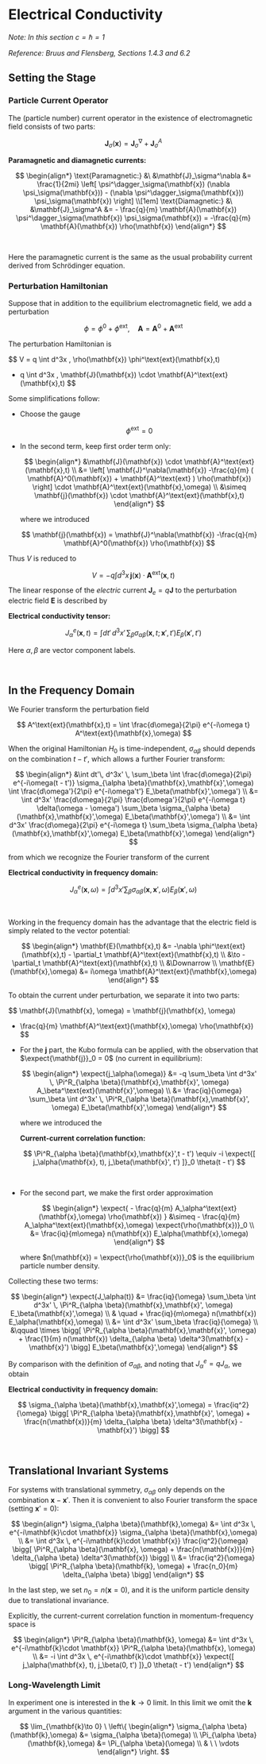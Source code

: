 # Electrical Conductivity

*Note: In this section $c = \hbar = 1$*

*Reference: Bruus and Flensberg, Sections 1.4.3 and 6.2*

## Setting the Stage

### Particle Current Operator

The (particle number) current operator in the existence of electromagnetic field consists of two parts:

$$
\mathbf{J}_\sigma(\mathbf{x})
= \mathbf{J}_\sigma^\nabla + \mathbf{J}_\sigma^A
$$

<div class="result">

**Paramagnetic and diamagnetic currents:**

$$
\begin{align*}
    \text{Paramagnetic:} &\ &\mathbf{J}_\sigma^\nabla
    &= \frac{1}{2mi} \left[
        \psi^\dagger_\sigma(\mathbf{x})
        (\nabla \psi_\sigma(\mathbf{x}))
        - (\nabla \psi^\dagger_\sigma(\mathbf{x}))
        \psi_\sigma(\mathbf{x})
    \right]
    \\[1em]
    \text{Diamagnetic:} &\ &\mathbf{J}_\sigma^A
    &= - \frac{q}{m} \mathbf{A}(\mathbf{x}) 
    \psi^\dagger_\sigma(\mathbf{x}) \psi_\sigma(\mathbf{x})
    = -\frac{q}{m} \mathbf{A}(\mathbf{x}) \rho(\mathbf{x})
\end{align*}
$$

</div><br>

Here the paramagnetic current is the same as the usual probability current derived from Schrödinger equation.

### Perturbation Hamiltonian

Suppose that in addition to the equilibrium electromagnetic field, we add a perturbation

$$
\phi = \phi^0 + \phi^\text{ext}, \quad
\mathbf{A} = \mathbf{A}^0 + \mathbf{A}^\text{ext}
$$

The perturbation Hamiltonian is

$$
V = q \int d^3x \, \rho(\mathbf{x}) 
\phi^\text{ext}(\mathbf{x},t)
- q \int d^3x \,
\mathbf{J}(\mathbf{x}) \cdot \mathbf{A}^\text{ext}(\mathbf{x},t)
$$

Some simplifications follow: 

- Choose the gauge 

    $$\phi^\text{ext} = 0$$

- In the second term, keep first order term only:
    
    $$
    \begin{align*}
        &\mathbf{J}(\mathbf{x}) \cdot \mathbf{A}^\text{ext}(\mathbf{x},t)
        \\
        &= \left[
        \mathbf{J}^\nabla(\mathbf{x})
        -\frac{q}{m} (
            \mathbf{A}^0(\mathbf{x}) 
            + \mathbf{A}^\text{ext}
        )  \rho(\mathbf{x})
    \right] \cdot \mathbf{A}^\text{ext}(\mathbf{x},\omega)
    \\
    &\simeq \mathbf{j}(\mathbf{x}) 
    \cdot \mathbf{A}^\text{ext}(\mathbf{x},t)
    \end{align*}
    $$

    where we introduced

    $$
    \mathbf{j}(\mathbf{x}) 
    = \mathbf{J}^\nabla(\mathbf{x})
    -\frac{q}{m} \mathbf{A}^0(\mathbf{x}) 
    \rho(\mathbf{x})
    $$

Thus $V$ is reduced to

$$
V = - q \int d^3x \,
\mathbf{j}(\mathbf{x}) \cdot \mathbf{A}^\text{ext}(\mathbf{x},t)
$$

The linear response of the *electric* current $\mathbf{J}_e = q \mathbf{J}$ to the perturbation electric field $\mathbf{E}$ is described by

<div class="result">

**Electrical conductivity tensor:**

$$
J^e_\alpha(\mathbf{x},t)
= \int dt'\, d^3x' \, \sum_\beta 
\sigma_{\alpha \beta}(\mathbf{x},t; \mathbf{x}',t')
E_\beta(\mathbf{x}',t')
$$

Here $\alpha,\beta$ are vector component labels. 

</div><br>

## In the Frequency Domain

We Fourier transform the perturbation field

$$
A^\text{ext}(\mathbf{x},t) 
= \int \frac{d\omega}{2\pi} e^{-i\omega t}
A^\text{ext}(\mathbf{x},\omega)
$$

When the original Hamiltonian $H_0$ is time-independent, $\sigma_{\alpha \beta}$ should depends on the combination $t - t'$, which allows a further Fourier transform:

$$
\begin{align*}
    &\int dt'\, d^3x' \, \sum_\beta 
    \int \frac{d\omega}{2\pi} e^{-i\omega(t - t')}
    \sigma_{\alpha \beta}(\mathbf{x},\mathbf{x}',\omega)
    \int \frac{d\omega'}{2\pi} e^{-i\omega't'} 
    E_\beta(\mathbf{x}',\omega')
    \\
    &= \int d^3x' \frac{d\omega}{2\pi}
    \frac{d\omega'}{2\pi} e^{-i\omega t}
    \delta(\omega - \omega') \sum_\beta 
    \sigma_{\alpha \beta}(\mathbf{x},\mathbf{x}',\omega)
    E_\beta(\mathbf{x}',\omega')
    \\
    &= \int d^3x' \frac{d\omega}{2\pi}
    e^{-i\omega t} \sum_\beta 
    \sigma_{\alpha \beta}(\mathbf{x},\mathbf{x}',\omega)
    E_\beta(\mathbf{x}',\omega)
\end{align*}
$$

from which we recognize the Fourier transform of the current

<div class="result">

**Electrical conductivity in frequency domain:**

$$
J^e_\alpha(\mathbf{x},\omega) 
= \int d^3x' \sum_\beta 
\sigma_{\alpha \beta}(\mathbf{x},\mathbf{x}',\omega)
E_\beta(\mathbf{x}',\omega)
$$

</div><br>


Working in the frequency domain has the advantage that the electric field is simply related to the vector potential:

$$
\begin{align*}
    \mathbf{E}(\mathbf{x},t) 
    &= -\nabla \phi^\text{ext}(\mathbf{x},t) 
    - \partial_t \mathbf{A}^\text{ext}(\mathbf{x},t)
    \\
    &\to - \partial_t \mathbf{A}^\text{ext}(\mathbf{x},t)
    \\ &\Downarrow \\
    \mathbf{E}(\mathbf{x},\omega) 
    &= i\omega \mathbf{A}^\text{ext}(\mathbf{x},\omega) 
\end{align*}
$$

To obtain the current under perturbation, we separate it into two parts:

$$
\mathbf{J}(\mathbf{x}, \omega)
= \mathbf{j}(\mathbf{x}, \omega)
- \frac{q}{m} \mathbf{A}^\text{ext}(\mathbf{x},\omega)
\rho(\mathbf{x})
$$

- For the $\mathbf{j}$ part, the Kubo formula can be applied, with the observation that $\expect{\mathbf{j}}_0 = 0$ (no current in equilibrium): 

    $$
    \begin{align*}
        \expect{j_\alpha(\omega)} 
        &= -q \sum_\beta \int d^3x' \,
        \Pi^R_{\alpha \beta}(\mathbf{x},\mathbf{x}', \omega)
        A_\beta^\text{ext}(\mathbf{x}',\omega)
        \\
        &= \frac{iq}{\omega} \sum_\beta \int d^3x' \,
        \Pi^R_{\alpha \beta}(\mathbf{x},\mathbf{x}', \omega)
        E_\beta(\mathbf{x}',\omega)
    \end{align*}
    $$

    where we introduced the 

    <div class="result">
    
    **Current-current correlation function:**

    $$
    \Pi^R_{\alpha \beta}(\mathbf{x},\mathbf{x}',t - t')
    \equiv -i \expect{[
        j_\alpha(\mathbf{x}, t), 
        j_\beta(\mathbf{x}', t')
    ]}_0 \theta(t - t')
    $$

    </div><br>

- For the second part, we make the first order approximation

    $$
    \begin{align*}
        \expect{
            - \frac{q}{m} A_\alpha^\text{ext}(\mathbf{x},\omega)
            \rho(\mathbf{x})
        } &\simeq - \frac{q}{m} 
        A_\alpha^\text{ext}(\mathbf{x},\omega)
        \expect{\rho(\mathbf{x})}_0
        \\
        &= \frac{iq}{m\omega} n(\mathbf{x})
        E_\alpha(\mathbf{x},\omega)
    \end{align*}
    $$

    where $n(\mathbf{x}) = \expect{\rho(\mathbf{x})}_0$ is the equilibrium particle number density.

Collecting these two terms:

$$
\begin{align*}
    \expect{J_\alpha(t)} 
    &= \frac{iq}{\omega} \sum_\beta \int d^3x' \,
    \Pi^R_{\alpha \beta}(\mathbf{x},\mathbf{x}', \omega)
    E_\beta(\mathbf{x}',\omega) 
    \\ & \quad
    + \frac{iq}{m\omega} n(\mathbf{x})
    E_\alpha(\mathbf{x},\omega)
    \\
    &= \int d^3x' \sum_\beta \frac{iq}{\omega} 
    \\ &\qquad \times \bigg[
        \Pi^R_{\alpha \beta}(\mathbf{x},\mathbf{x}', \omega)
        + \frac{1}{m} n(\mathbf{x}) \delta_{\alpha \beta}
        \delta^3(\mathbf{x} - \mathbf{x}')
    \bigg] E_\beta(\mathbf{x}',\omega) 
\end{align*}
$$

By comparison with the definition of $\sigma_{\alpha \beta}$, and noting that $J^e_\alpha = q J_\alpha$, we obtain

<div class="result">

**Electrical conductivity in frequency domain:**

$$
\sigma_{\alpha \beta}(\mathbf{x},\mathbf{x}',\omega)
= \frac{iq^2}{\omega} \bigg[
    \Pi^R_{\alpha \beta}(\mathbf{x},\mathbf{x}', \omega)
    + \frac{n(\mathbf{x})}{m} \delta_{\alpha \beta}
    \delta^3(\mathbf{x} - \mathbf{x}')
\bigg]
$$

</div><br>

## Translational Invariant Systems

For systems with translational symmetry, $\sigma_{\alpha \beta}$ only depends on the combination $\mathbf{x} - \mathbf{x}'$. Then it is convenient to also Fourier transform the space (setting $\mathbf{x}' = 0$):

$$
\begin{align*}
    \sigma_{\alpha \beta}(\mathbf{k},\omega)
    &= \int d^3x \, 
    e^{-i\mathbf{k}\cdot \mathbf{x}}
    \sigma_{\alpha \beta}(\mathbf{x},\omega)
    \\
    &= \int d^3x \, e^{-i\mathbf{k}\cdot \mathbf{x}}
    \frac{iq^2}{\omega} \bigg[
        \Pi^R_{\alpha \beta}(\mathbf{x}, \omega)
        + \frac{n(\mathbf{x})}{m} \delta_{\alpha \beta}
        \delta^3(\mathbf{x})
    \bigg]
    \\
    &= \frac{iq^2}{\omega} \bigg[
        \Pi^R_{\alpha \beta}(\mathbf{k}, \omega)
        + \frac{n_0}{m} \delta_{\alpha \beta}
    \bigg]
\end{align*}
$$

In the last step, we set $n_0 = n(\mathbf{x} = 0)$, and it is the uniform particle density due to translational invariance. 

Explicitly, the current-current correlation function in momentum-frequency space is

$$
\begin{align*}
    \Pi^R_{\alpha \beta}(\mathbf{k}, \omega)
    &= \int d^3x \, e^{-i\mathbf{k}\cdot \mathbf{x}}
    \Pi^R_{\alpha \beta}(\mathbf{x}, \omega)
    \\
    &=  -i \int d^3x \, e^{-i\mathbf{k}\cdot \mathbf{x}}
    \expect{[
        j_\alpha(\mathbf{x}, t), 
        j_\beta(0, t')
    ]}_0 \theta(t - t')
\end{align*}
$$

### Long-Wavelength Limit

In experiment one is interested in the $\mathbf{k} \to 0$ limit. In this limit we omit the $\mathbf{k}$ argument in the various quantities:

$$
\lim_{\mathbf{k}\to 0} \ \left\{
\begin{align*}
    \sigma_{\alpha \beta}(\mathbf{k},\omega)
    &= \sigma_{\alpha \beta}(\omega)
    \\
    \Pi_{\alpha \beta}(\mathbf{k},\omega)
    &= \Pi_{\alpha \beta}(\omega)
    \\
    & \ \ \vdots
\end{align*}
\right.
$$
